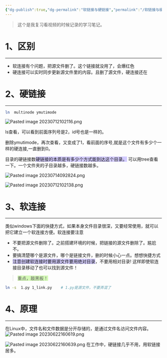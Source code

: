```yaml
---
{"dg-publish":true,"dg-permalink":"软链接与硬链接","permalink":"/软链接与硬链接/","noteIcon":"","created":"2018-11-19","updated":""}
---
```



> 这个是我复习看视频的时候记录的学习笔记。


# 1、区别
---
- 软连接有个问题，把源文件删了。这个链接就没用了，会爆红色
- 硬连接可以实时同步更新源文件里的内容。且删了源文件，硬连接还在

# 2、硬链接
---
```bash
ln  multinode ymutimode
```

![Pasted image 20230712102116.png](/img/user/Pasted%20image%2020230712102116.png)

ls查看，可以看到前面序列号是2，id号也是一样的。

删除ymutimode，再次查看，又变成了1，看前面的序号,就是这个文件有多少个一样的硬连接,一直删到0。

目录的硬链接数<span style="background:#d2cbff">硬链接的本质是有多少个方式能到达这个目录。</span>  可以用tree查看一下。一个文件夹的子目录越多，硬链接数越多。

![Pasted image 20230714092824.png](/img/user/Pasted%20image%2020230714092824.png)

![Pasted image 20230712102138.png](/img/user/Pasted%20image%2020230712102138.png)

# 3、软连接
---
类似windows下面的快捷方式，如果本身文件目录很深，又要经常使用，就可以把它建立一个软连接方便。软连接要注意
- 不要把源文件删除了。之前搭建环境的时候，把链接的源文件删除了。尴尬不。
- 要搞清楚哪个是源文件，哪个是链接文件，删的时候小心一点。想想快捷方式
- <span style="background:#d2cbff">注意创建软连接时要用源文件要用绝对目录</span>，不要用相对目录! 这样即使软连接目录移动了也可以找到源文件！
> <span style="background:#d3f8b6">重点，敲黑板！</span>
```bash
ln -s  1.py 1_link.py    # 1.py是源文件，不要弄混了
```

# 4、原理
---
在Linux中，文件名和文件数据是分开存储的，是通过文件名访问文件内容。
![Pasted image 20230622160619.png](/img/user/Z.image/Linux/Pasted%20image%2020230622160619.png)


![Pasted image 20230622160639.png](/img/user/Z.image/Linux/Pasted%20image%2020230622160639.png)
在工作中，硬链接几乎不用，用软链接居多。